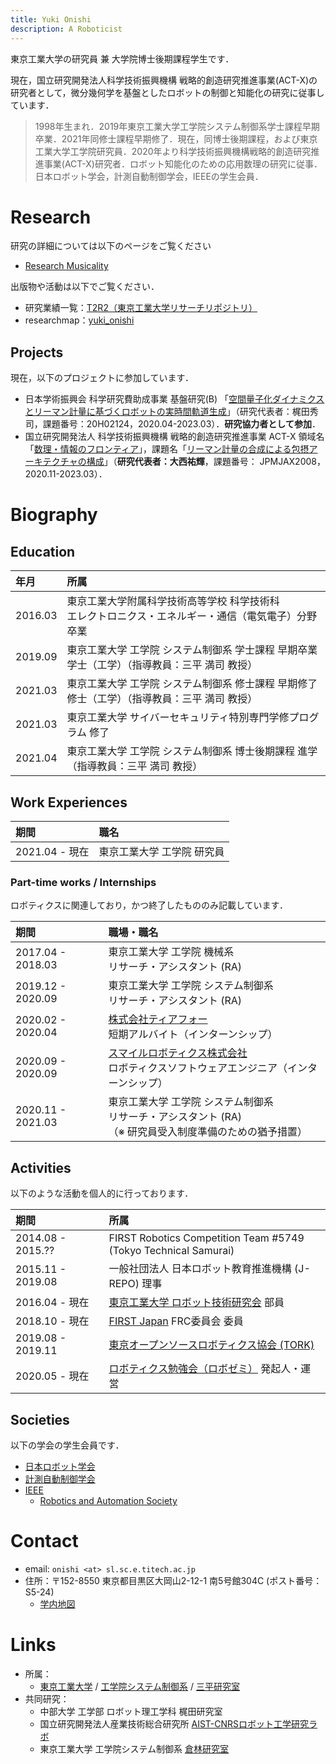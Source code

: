 ```yaml
---
title: Yuki Onishi
description: A Roboticist
---
```


東京工業大学の研究員 兼 大学院博士後期課程学生です．

現在，国立研究開発法人科学技術振興機構 戦略的創造研究推進事業(ACT-X)の研究者として，微分幾何学を基盤としたロボットの制御と知能化の研究に従事しています．

> 1998年生まれ．2019年東京工業大学工学院システム制御系学士課程早期卒業．2021年同修士課程早期修了．現在，同博士後期課程，および東京工業大学工学院研究員．2020年より科学技術振興機構戦略的創造研究推進事業(ACT-X)研究者．ロボット知能化のための応用数理の研究に従事．日本ロボット学会，計測自動制御学会，IEEEの学生会員．

# Research

研究の詳細については以下のページをご覧ください

- [Research Musicality](./research)

出版物や活動は以下でご覧ください．

- 研究業績一覧：[T2R2（東京工業大学リサーチリポジトリ）](https://t2r2.star.titech.ac.jp/cgi-bin/researcherpublicationlist.cgi?q_researcher_content_number=7ea460992f42e710d0a8afd31c578ddd&alldisp=1)
- researchmap：[yuki_onishi](https://researchmap.jp/yuki_onishi/)

## Projects

現在，以下のプロジェクトに参加しています．

- 日本学術振興会 科学研究費助成事業 基盤研究(B) 「[空間量子化ダイナミクスとリーマン計量に基づくロボットの実時間軌道生成](https://kaken.nii.ac.jp/ja/grant/KAKENHI-PROJECT-20H02124/)」（研究代表者：梶田秀司，課題番号：20H02124，2020.04-2023.03）．**研究協力者として参加**．
- 国立研究開発法人 科学技術振興機構 戦略的創造研究推進事業 ACT-X 領域名「[数理・情報のフロンティア](https://www.jst.go.jp/kisoken/act-x/research_area/ongoing/bunya2019-7.html)」，課題名「[リーマン計量の合成による包摂アーキテクチャの構成](https://projectdb.jst.go.jp/grant/JST-PROJECT-20334732/)」（**研究代表者：大西祐輝**，課題番号： 	JPMJAX2008，2020.11-2023.03）．

# Biography

## Education

| 年月 | 所属 |
| :--- | :--- |
| 2016.03 | 東京工業大学附属科学技術高等学校 科学技術科 <br> エレクトロニクス・エネルギー・通信（電気電子）分野 卒業 |
| 2019.09 | 東京工業大学 工学院 システム制御系 学士課程 早期卒業 <br> 学士（工学）（指導教員：三平 満司 教授） |
| 2021.03 | 東京工業大学 工学院 システム制御系 修士課程 早期修了 <br> 修士（工学）（指導教員：三平 満司 教授） |
| 2021.03 | 東京工業大学 サイバーセキュリティ特別専門学修プログラム 修了 |
| 2021.04 | 東京工業大学 工学院 システム制御系 博士後期課程 進学 <br> （指導教員：三平 満司 教授） |

## Work Experiences

| 期間 | 職名 |
| :--- | :--- |
| 2021.04 - 現在 | 東京工業大学 工学院 研究員 |

### Part-time works / Internships

ロボティクスに関連しており，かつ終了したもののみ記載しています．

| 期間 | 職場・職名 |
| :--- | :--- |
| 2017.04 - 2018.03 | 東京工業大学 工学院 機械系 <br> リサーチ・アシスタント (RA) |
| 2019.12 - 2020.09 | 東京工業大学 工学院 システム制御系 <br> リサーチ・アシスタント (RA) |
| 2020.02 - 2020.04 | [株式会社ティアフォー](https://tier4.jp/) <br> 短期アルバイト（インターンシップ） |
| 2020.09 - 2020.09 | [スマイルロボティクス株式会社](https://www.smilerobotics.com/home) <br> ロボティクスソフトウェアエンジニア（インターンシップ） |
| 2020.11 - 2021.03 | 東京工業大学 工学院 システム制御系 <br> リサーチ・アシスタント (RA) <br>（※ 研究員受入制度準備のための猶予措置） |

## Activities

以下のような活動を個人的に行っております．

| 期間 | 所属 |
| :--- | :--- |
| 2014.08 - 2015.?? | FIRST Robotics Competition Team #5749 <br/> (Tokyo Technical Samurai) |
| 2015.11 - 2019.08 | 一般社団法人 日本ロボット教育推進機構 (J-REPO) 理事 |
| 2016.04 - 現在 | [東京工業大学 ロボット技術研究会]((https://www.rogiken.org/)) 部員 |
| 2018.10 - 現在 | [FIRST Japan](https://firstjapan.jp/) FRC委員会 委員 |
| 2019.08 - 2019.11 | [東京オープンソースロボティクス協会 (TORK)](https://opensource-robotics.tokyo.jp/) |
| 2020.05 - 現在 | [ロボティクス勉強会（ロボゼミ）](https://robosemi.github.io/) 発起人・運営 |

## Societies

以下の学会の学生会員です．

- [日本ロボット学会](https://www.rsj.or.jp/)
- [計測自動制御学会](https://www.sice.jp/)
- [IEEE](https://www.ieee.org/)
  - [Robotics and Automation Society](https://www.ieee-ras.org/)

# Contact

- email: `onishi <at> sl.sc.e.titech.ac.jp`
- 住所：〒152-8550 東京都目黒区大岡山2-12-1 南5号館304C (ポスト番号：S5-24)
  - [学内地図](http://www.sl.sc.e.titech.ac.jp/SCHP/contact.html)

# Links

- 所属：
  - [東京工業大学](https://www.titech.ac.jp/) / [工学院システム制御系](https://educ.titech.ac.jp/sc/) / [三平研究室](http://www.sl.sc.e.titech.ac.jp/SCHP/index.html)
- 共同研究：
  - 中部大学 工学部 ロボット理工学科 梶田研究室
  - 国立研究開発法人産業技術総合研究所 [AIST-CNRSロボット工学研究ラボ](https://unit.aist.go.jp/jrl-2/)
  - 東京工業大学 工学院システム制御系 [倉林研究室](http://www.irs.ctrl.titech.ac.jp/)
